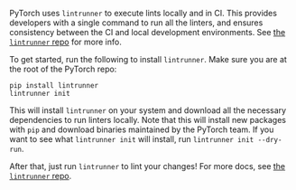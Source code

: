 PyTorch uses `lintrunner` to execute lints locally and in CI. This provides developers with a single command to run all the linters, and ensures consistency between the CI and local development environments. See [the `lintrunner` repo](https://github.com/suo/lintrunner) for more info.

To get started, run the following to install `lintrunner`. Make sure you are at the root of the PyTorch repo:
```
pip install lintrunner
lintrunner init
```
This will install `lintrunner` on your system and download all the necessary dependencies to run linters locally. Note that this will install new packages with `pip` and download binaries maintained by the PyTorch team. If you want to see what `lintrunner init` will install, run `lintrunner init --dry-run`.

After that, just run `lintrunner` to lint your changes! For more docs, see [the `lintrunner` repo](https://github.com/suo/lintrunner).